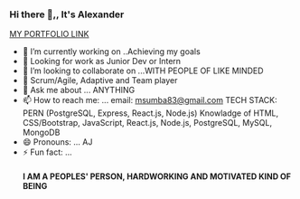 ### Hi there 👋,, It's Alexander

<!--
**MSUMBA-art/MSUMBA-art** is a ✨ _special_ ✨ repository because its `README.md` (this file) appears on your GitHub profile.
-->
<a href="https://aj-msumba-portfolio.netlify.app/"> MY PORTFOLIO LINK</a>

- 🔭 I’m currently working on ..Achieving my goals
- 🌱 Looking for work as Junior Dev or Intern
- 👯 I’m looking to collaborate on ...WITH PEOPLE OF LIKE MINDED
- 🤔 Scrum/Agile, Adaptive and Team player
- 💬 Ask me about ... ANYTHING
- 📫 How to reach me: ... email: msumba83@gmail.com
TECH STACK: PERN (PostgreSQL, Express, React.js, Node.js)
Knowladge of HTML, CSS/Bootstrap, JavaScript, React.js, Node.js, PostgreSQL, MySQL, MongoDB
- 😄 Pronouns: ... AJ
- ⚡ Fun fact: ... <h4>I AM A PEOPLES' PERSON, HARDWORKING AND MOTIVATED KIND OF BEING</h4>
  
